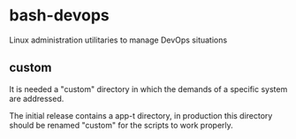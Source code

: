 # bash-devops
Linux administration utilitaries to manage DevOps situations

## custom

It is needed a "custom" directory in which the demands of a specific system are addressed.

The initial release contains a app-t directory, in production this directory should be renamed "custom" for the scripts to work properly.
